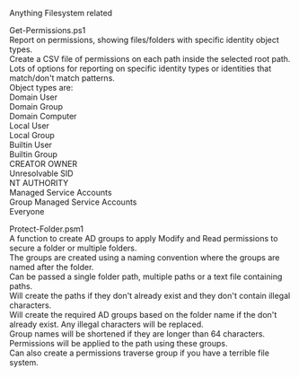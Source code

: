 Anything Filesystem related  
  
Get-Permissions.ps1  
Report on permissions, showing files/folders with specific identity object types.  
Create a CSV file of permissions on each path inside the selected root path.  
Lots of options for reporting on specific identity types or identities that match/don't match patterns.  
Object types are:  
  Domain User  
  Domain Group  
  Domain Computer  
  Local User  
  Local Group  
  Builtin User  
  Builtin Group  
  CREATOR OWNER  
  Unresolvable SID  
  NT AUTHORITY  
  Managed Service Accounts  
  Group Managed Service Accounts  
  Everyone  

Protect-Folder.psm1  
A function to create AD groups to apply Modify and Read permissions to secure a folder or multiple folders.  
The groups are created using a naming convention where the groups are named after the folder.    
Can be passed a single folder path, multiple paths or a text file containing paths.  
Will create the paths if they don't already exist and they don't contain illegal characters.  
Will create the required AD groups based on the folder name if the don't already exist. Any illegal characters will be replaced.  
Group names will be shortened if they are longer than 64 characters.  
Permissions will be applied to the path using these groups.  
Can also create a permissions traverse group if you have a terrible file system.